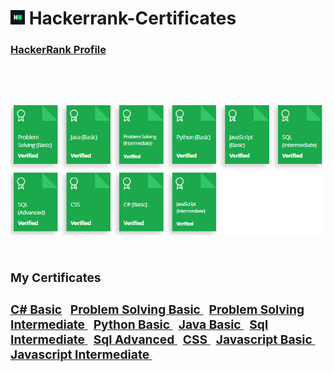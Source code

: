 <h1> <img src="assets/Certificates/800px-HackerRank_Icon-1000px.png" width=23px height=23px> Hackerrank-Certificates</h1>
<h3> <a href="https://www.hackerrank.com/tambolisaklait20?hr_r=1">HackerRank Profile<a> <h3><br><br>
<img src="assets/Certificates/overall.png"> <br><br>

<h3>My Certificates <h3>
  <a href="assets/Certificates/C hash BASIC.png">C# Basic</a> &nbsp
  <a href="assets/Certificates/problem solving basic.png">Problem Solving Basic </a> &nbsp
  <a href="assets/Certificates/problem solving basic intermediate.png">Problem Solving Intermediate </a> &nbsp
  <a href="assets/Certificates/Python basic.png">Python Basic </a> &nbsp
  <a href="assets/Certificates/JAVA BASIC.png">Java Basic </a> &nbsp
  <a href="assets/Certificates/sql intermediate.png">Sql Intermediate </a> &nbsp
  <a href="assets/Certificates/SQL ADVANCED.png">Sql Advanced  </a> &nbsp
  <a href="assets/Certificates/CSS.png">CSS </a> &nbsp
  <a href="assets/Certificates/Javascript Basic.png">Javascript Basic </a> &nbsp
  <a href="assets/Certificates/Javascript Intermediate.png">Javascript Intermediate </a> &nbsp

